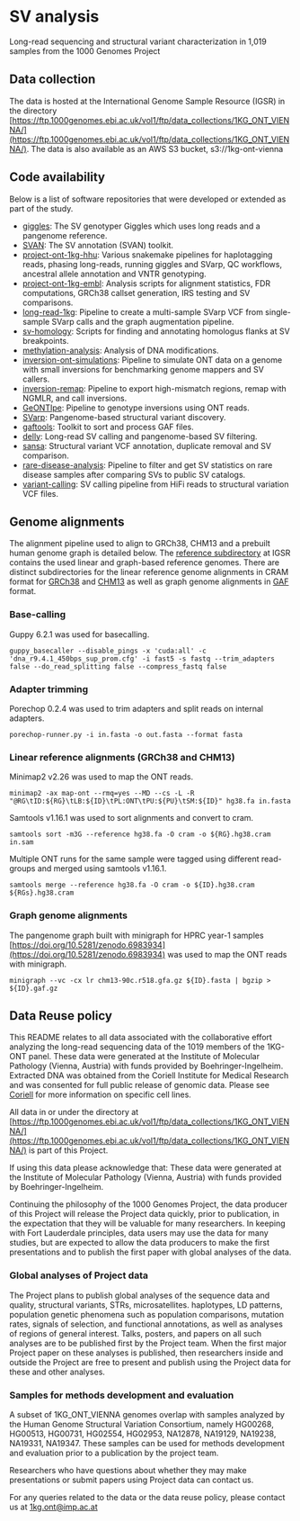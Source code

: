 # SV analysis

Long-read sequencing and structural variant characterization in 1,019 samples from the 1000 Genomes Project

## Data collection

The data is hosted at the International Genome Sample Resource (IGSR) in the directory [https://ftp.1000genomes.ebi.ac.uk/vol1/ftp/data_collections/1KG_ONT_VIENNA/](https://ftp.1000genomes.ebi.ac.uk/vol1/ftp/data_collections/1KG_ONT_VIENNA/). The data is also available as an AWS S3 bucket, s3://1kg-ont-vienna

## Code availability

Below is a list of software repositories that were developed or extended as part of the study.

- [giggles](https://github.com/samarendra-pani/giggles): The SV genotyper Giggles which uses long reads and a pangenome reference.
- [SVAN](https://github.com/REPBIO-LAB/SVAN): The SV annotation (SVAN) toolkit.
- [project-ont-1kg-hhu](https://github.com/marschall-lab/project-ont-1kg): Various snakemake pipelines for haplotagging reads, phasing long-reads, running giggles and SVarp, QC workflows, ancestral allele annotation and VNTR genotyping.
- [project-ont-1kg-embl](https://github.com/1kg-ont-vienna/sv-analysis/tree/main/scripts): Analysis scripts for alignment statistics, FDR computations, GRCh38 callset generation, IRS testing and SV comparisons.
- [long-read-1kg](https://github.com/eblerjana/long-read-1kg): Pipeline to create a multi-sample SVarp VCF from single-sample SVarp calls and the graph augmentation pipeline.
- [sv-homology](https://github.com/carstenhain/SV_homology): Scripts for finding and annotating homologus flanks at SV breakpoints.
- [methylation-analysis](https://github.com/santanaw/1kGP_mods): Analysis of DNA modifications.
- [inversion-ont-simulations](https://github.com/celiatsapalou/Simulations_ONT_Data): Pipeline to simulate ONT data on a genome with small inversions for benchmarking genome mappers and SV callers.
- [inversion-remap](https://github.com/celiatsapalou/Small_Inversions_Remap): Pipeline to export high-mismatch regions, remap with NGMLR, and call inversions.
- [GeONTIpe](https://github.com/RMoreiraP/GeONTIpe): Pipeline to genotype inversions using ONT reads.
- [SVarp](https://github.com/asylvz/SVarp): Pangenome-based structural variant discovery.
- [gaftools](https://github.com/marschall-lab/gaftools): Toolkit to sort and process GAF files.
- [delly](https://github.com/dellytools/delly): Long-read SV calling and pangenome-based SV filtering.
- [sansa](https://github.com/dellytools/sansa): Structural variant VCF annotation, duplicate removal and SV comparison.
- [rare-disease-analysis](https://github.com/hugocarmaga/rare-disease-analysis): Pipeline to filter and get SV statistics on rare disease samples after comparing SVs to public SV catalogs.
- [variant-calling](https://github.com/hugocarmaga/variant-calling): SV calling pipeline from HiFi reads to structural variation VCF files.

## Genome alignments

The alignment pipeline used to align to GRCh38, CHM13 and a prebuilt human genome graph is detailed below. The [reference subdirectory](https://ftp.1000genomes.ebi.ac.uk/vol1/ftp/data_collections/1KG_ONT_VIENNA/reference/) at IGSR contains the used linear and graph-based reference genomes. There are distinct subdirectories for the linear reference genome alignments in CRAM format for [GRCh38](https://ftp.1000genomes.ebi.ac.uk/vol1/ftp/data_collections/1KG_ONT_VIENNA/hg38) and [CHM13](https://ftp.1000genomes.ebi.ac.uk/vol1/ftp/data_collections/1KG_ONT_VIENNA/t2t/) as well as graph genome alignments in [GAF](https://ftp.1000genomes.ebi.ac.uk/vol1/ftp/data_collections/1KG_ONT_VIENNA/gaf/) format.

### Base-calling

Guppy 6.2.1 was used for basecalling.

`guppy_basecaller --disable_pings -x 'cuda:all' -c 'dna_r9.4.1_450bps_sup_prom.cfg' -i fast5 -s fastq --trim_adapters false --do_read_splitting false --compress_fastq false`

### Adapter trimming

Porechop 0.2.4 was used to trim adapters and split reads on internal adapters.

`porechop-runner.py -i in.fasta -o out.fasta --format fasta`

### Linear reference alignments (GRCh38 and CHM13)

Minimap2 v2.26 was used to map the ONT reads.

`minimap2 -ax map-ont --rmq=yes --MD --cs -L -R "@RG\tID:${RG}\tLB:${ID}\tPL:ONT\tPU:${PU}\tSM:${ID}" hg38.fa in.fasta`

Samtools v1.16.1 was used to sort alignments and convert to cram.

`samtools sort -m3G --reference hg38.fa -O cram -o ${RG}.hg38.cram in.sam`

Multiple ONT runs for the same sample were tagged using different read-groups and merged using samtools v1.16.1.

`samtools merge --reference hg38.fa -O cram -o ${ID}.hg38.cram ${RGs}.hg38.cram`

### Graph genome alignments

The pangenome graph built with minigraph for HPRC year-1 samples [https://doi.org/10.5281/zenodo.6983934](https://doi.org/10.5281/zenodo.6983934) was used to map the ONT reads with minigraph.

`minigraph --vc -cx lr chm13-90c.r518.gfa.gz ${ID}.fasta | bgzip > ${ID}.gaf.gz`

## Data Reuse policy

This README relates to all data associated with the collaborative effort analyzing the long-read sequencing data of the 1019 members of the 1KG-ONT panel. These data were generated at the Institute of Molecular Pathology (Vienna, Austria) with funds provided by Boehringer-Ingelheim. Extracted DNA was obtained from the Coriell Institute for Medical Research and was consented for full public release of genomic data. Please see [Coriell](https://www.coriell.org) for more information on specific cell lines.

All data in or under the directory at [https://ftp.1000genomes.ebi.ac.uk/vol1/ftp/data_collections/1KG_ONT_VIENNA/](https://ftp.1000genomes.ebi.ac.uk/vol1/ftp/data_collections/1KG_ONT_VIENNA/) is part of this Project.

If using this data please acknowledge that: These data were generated at the Institute of Molecular Pathology (Vienna, Austria) with funds provided by Boehringer-Ingelheim.

Continuing the philosophy of the 1000 Genomes Project, the data producer of this Project will release the Project data quickly, prior to publication, in the expectation that they will be valuable for many researchers. In keeping with Fort Lauderdale principles, data users may use the data for many studies, but are expected to allow the data producers to make the first presentations and to publish the first paper with global analyses of the data.


### Global analyses of Project data

The Project plans to publish global analyses of the sequence data and quality, structural variants, STRs, microsatellites. haplotypes, LD patterns, population genetic phenomena such as population comparisons, mutation rates, signals of selection, and functional annotations, as well as analyses of regions of general interest. Talks, posters, and papers on all such analyses are to be published first by the Project team. When the first major Project paper on these analyses is published, then researchers inside and outside the Project are free to present and publish using the Project data for these and other analyses.

### Samples for methods development and evaluation

A subset of 1KG_ONT_VIENNA genomes overlap with samples analyzed by the Human Genome Structural Variation Consortium, namely HG00268, HG00513, HG00731, HG02554, HG02953, NA12878, NA19129, NA19238, NA19331, NA19347. These samples can be used for methods development and evaluation prior to a publication by the project team.

Researchers who have questions about whether they may make presentations or submit papers using Project data can contact us.

For any queries related to the data or the data reuse policy, please contact us at 1kg.ont@imp.ac.at
